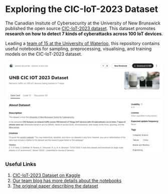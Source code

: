 # Exploring the CIC-IoT-2023 Dataset

The Canadian Insitute of Cybersecurity at the University of New Brunswick published the open source [CIC-IoT-2023 dataset](https://www.kaggle.com/datasets/madhavmalhotra/unb-cic-iot-dataset). This dataset promotes **research on how to detect 7 kinds of cyberattacks across 100 IoT devices**.

Leading a [team of 15 at the University of Waterloo](https://wataicyber.substack.com/), this repository contains useful notebooks for sampling, preprocessing, visualising, and training models on the CIC-IoT-2023 dataset.

![We've republished the dataset on Kaggle to make it easier to use](preview.png)

### Useful Links
1. [CIC-IoT-2023 Dataset on Kaggle](https://www.kaggle.com/datasets/madhavmalhotra/unb-cic-iot-dataset)
2. [Our team blog has more details about the notebooks](https://wataicyber.substack.com/)
3. [The original paper describing the dataset](https://www.mdpi.com/1424-8220/23/13/5941)